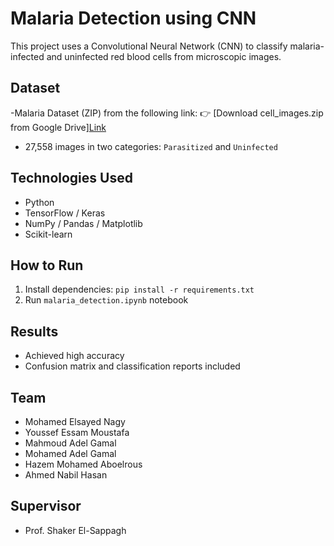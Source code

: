 # Malaria Detection using CNN

This project uses a Convolutional Neural Network (CNN) to classify malaria-infected and uninfected red blood cells from microscopic images.

## Dataset
-Malaria Dataset (ZIP) from the following link:
👉 [Download cell_images.zip from Google Drive][Link](https://drive.google.com/file/d/1BDIzaTiWww2DtjyEn9uxsql_INZBqpeB/view?usp=sharing)
- 27,558 images in two categories: `Parasitized` and `Uninfected`

## Technologies Used
- Python
- TensorFlow / Keras
- NumPy / Pandas / Matplotlib
- Scikit-learn

## How to Run
1. Install dependencies: `pip install -r requirements.txt`
2. Run `malaria_detection.ipynb` notebook

## Results
- Achieved high accuracy
- Confusion matrix and classification reports included

## Team
- Mohamed Elsayed Nagy
- Youssef Essam Moustafa
- Mahmoud Adel Gamal
- Mohamed Adel Gamal
- Hazem Mohamed Aboelrous
- Ahmed Nabil Hasan

## Supervisor
- Prof. Shaker El-Sappagh
